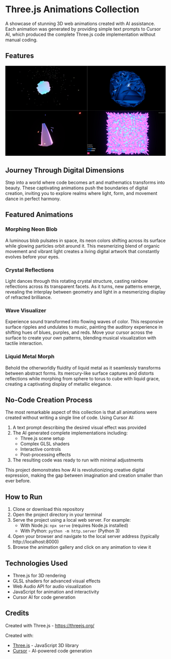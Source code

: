 # Three.js Animations Collection

A showcase of stunning 3D web animations created with AI assistance. Each animation was generated by providing simple text prompts to Cursor AI, which produced the complete Three.js code implementation without manual coding.

## Features

![Animation Collection](preview.png)

## Journey Through Digital Dimensions

Step into a world where code becomes art and mathematics transforms into beauty. These captivating animations push the boundaries of digital creation, inviting you to explore realms where light, form, and movement dance in perfect harmony.

## Featured Animations

### Morphing Neon Blob
A luminous blob pulsates in space, its neon colors shifting across its surface while glowing particles orbit around it. This mesmerizing blend of organic movement and vibrant light creates a living digital artwork that constantly evolves before your eyes.

### Crystal Reflections
Light dances through this rotating crystal structure, casting rainbow reflections across its transparent facets. As it turns, new patterns emerge, revealing the interplay between geometry and light in a mesmerizing display of refracted brilliance.

### Wave Visualizer
Experience sound transformed into flowing waves of color. This responsive surface ripples and undulates to music, painting the auditory experience in shifting hues of blues, purples, and reds. Move your cursor across the surface to create your own patterns, blending musical visualization with tactile interaction.

### Liquid Metal Morph
Behold the otherworldly fluidity of liquid metal as it seamlessly transforms between abstract forms. Its mercury-like surface captures and distorts reflections while morphing from sphere to torus to cube with liquid grace, creating a captivating display of metallic elegance.

## No-Code Creation Process

The most remarkable aspect of this collection is that all animations were created without writing a single line of code. Using Cursor AI:

1. A text prompt describing the desired visual effect was provided
2. The AI generated complete implementations including:
   - Three.js scene setup
   - Complex GLSL shaders
   - Interactive controls
   - Post-processing effects
3. The resulting code was ready to run with minimal adjustments

This project demonstrates how AI is revolutionizing creative digital expression, making the gap between imagination and creation smaller than ever before.

## How to Run

1. Clone or download this repository
2. Open the project directory in your terminal
3. Serve the project using a local web server. For example:
   - With Node.js: `npx serve` (requires Node.js installed)
   - With Python: `python -m http.server` (Python 3)
4. Open your browser and navigate to the local server address (typically http://localhost:8000)
5. Browse the animation gallery and click on any animation to view it

## Technologies Used

- Three.js for 3D rendering
- GLSL shaders for advanced visual effects
- Web Audio API for audio visualization
- JavaScript for animation and interactivity
- Cursor AI for code generation

## Credits

Created with Three.js - https://threejs.org/ 

Created with:
- [Three.js](https://threejs.org/) - JavaScript 3D library
- [Cursor](https://cursor.sh/) - AI-powered code generation 
